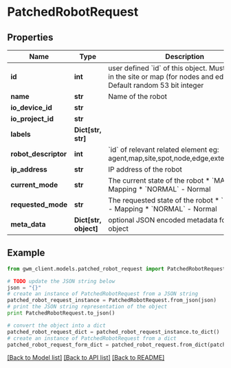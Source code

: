 # PatchedRobotRequest


## Properties
Name | Type | Description | Notes
------------ | ------------- | ------------- | -------------
**id** | **int** | user defined &#x60;id&#x60; of this object. Must be unique in the site or map (for nodes and edges); Default random 53 bit integer | [optional] 
**name** | **str** | Name of the robot | [optional] 
**io_device_id** | **str** |  | [optional] 
**io_project_id** | **str** |  | [optional] 
**labels** | **Dict[str, str]** |  | [optional] 
**robot_descriptor** | **int** | &#x60;id&#x60; of relevant related element eg: agent,map,site,spot,node,edge,external_device | [optional] 
**ip_address** | **str** | IP address of the robot  | [optional] 
**current_mode** | **str** | The current state of the robot   * &#x60;MAPPING&#x60; - Mapping * &#x60;NORMAL&#x60; - Normal | [optional] 
**requested_mode** | **str** | The requested state of the robot  * &#x60;MAPPING&#x60; - Mapping * &#x60;NORMAL&#x60; - Normal | [optional] 
**meta_data** | **Dict[str, object]** | optional JSON encoded metadata for this object | [optional] 

## Example

```python
from gwm_client.models.patched_robot_request import PatchedRobotRequest

# TODO update the JSON string below
json = "{}"
# create an instance of PatchedRobotRequest from a JSON string
patched_robot_request_instance = PatchedRobotRequest.from_json(json)
# print the JSON string representation of the object
print PatchedRobotRequest.to_json()

# convert the object into a dict
patched_robot_request_dict = patched_robot_request_instance.to_dict()
# create an instance of PatchedRobotRequest from a dict
patched_robot_request_form_dict = patched_robot_request.from_dict(patched_robot_request_dict)
```
[[Back to Model list]](../README.md#documentation-for-models) [[Back to API list]](../README.md#documentation-for-api-endpoints) [[Back to README]](../README.md)



